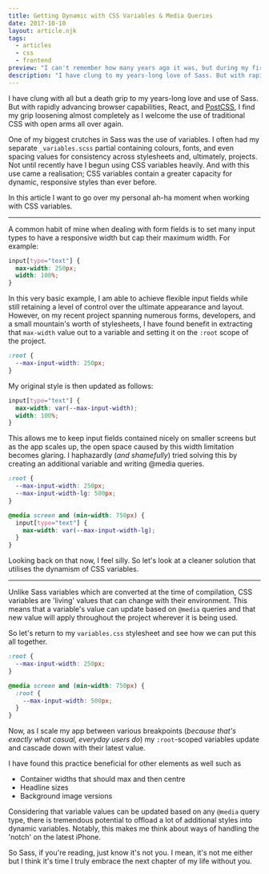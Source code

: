 ```yaml
---
title: Getting Dynamic with CSS Variables & Media Queries
date: 2017-10-10
layout: article.njk
tags:
  - articles
  - css
  - frontend
preview: "I can't remember how many years ago it was, but during my first interview for a Frontend position, I was asked to sketch out the CSS box model. I outlined the margins, borders, and padding and even denoted each side with its physical description–left, right, top and bottom. I had committed that model to memory, and have never really reconsidered it since. It never occurred to me that something so fundamental could change. Yet here I am, writing an article to tell you that it, in fact, has."
description: "I have clung to my years-long love of Sass. But with rapidly advancing browser capabilities, React, and PostCSS, I'm welcoming the use of traditional CSS with open arms all over again."
---
```


I have clung with all but a death grip to my years-long love and use of Sass. But with rapidly advancing browser capabilities, React, and [PostCSS](https://postcss.org/), I find my grip loosening almost completely as I welcome the use of traditional CSS with open arms all over again.

One of my biggest crutches in Sass was the use of variables. I often had my separate `_variables.scss` partial containing colours, fonts, and even spacing values for consistency across stylesheets and, ultimately, projects. Not until recently have I begun using CSS variables heavily. And with this use came a realisation; CSS variables contain a greater capacity for dynamic, responsive styles than ever before.

In this article I want to go over my personal ah-ha moment when working with CSS variables.

---

A common habit of mine when dealing with form fields is to set many input types to have a responsive width but cap their maximum width. For example:

```css
input[type="text"] {
  max-width: 250px;
  width: 100%;
}
```

In this very basic example, I am able to achieve flexible input fields while still retaining a level of control over the ultimate appearance and layout. However, on my recent project spanning numerous forms, developers, and a small mountain's worth of stylesheets, I have found benefit in extracting that `max-width` value out to a variable and setting it on the `:root` scope of the project.

```css
:root {
  --max-input-width: 250px;
}
```

My original style is then updated as follows:

```css
input[type="text"] {
  max-width: var(--max-input-width);
  width: 100%;
}
```

This allows me to keep input fields contained nicely on smaller screens but as the app scales up, the open space caused by this width limitation becomes glaring.
I haphazardly (_and shamefully_) tried solving this by creating an additional variable and writing @media queries.

```css
:root {
  --max-input-width: 250px;
  --max-input-width-lg: 500px;
}

@media screen and (min-width: 750px) {
  input[type="text"] {
    max-width: var(--max-input-width-lg);
  }
}
```

Looking back on that now, I feel silly. So let's look at a cleaner solution that utilises the dynamism of CSS variables.

---

Unlike Sass variables which are converted at the time of compilation, CSS variables are 'living' values that can change with their environment. This means that a variable's value can update based on `@media` queries and that new value will apply throughout the project wherever it is being used.

So let's return to my `variables.css` stylesheet and see how we can put this all together.

```css
:root {
  --max-input-width: 250px;
}

@media screen and (min-width: 750px) {
  :root {
    --max-input-width: 500px;
  }
}
```

Now, as I scale my app between various breakpoints (_because that's exactly what casual, everyday users do_) my `:root`-scoped variables update and cascade down with their latest value.

I have found this practice beneficial for other elements as well such as

- Container widths that should max and then centre
- Headline sizes
- Background image versions

Considering that variable values can be updated based on any `@media` query type, there is tremendous potential to offload a lot of additional styles into dynamic variables. Notably, this makes me think about ways of handling the 'notch' on the latest iPhone.

So Sass, if you're reading, just know it's not you. I mean, it's not me either but I think it's time I truly embrace the next chapter of my life without you.
